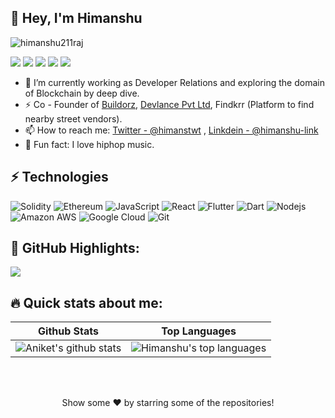 ## 👋 Hey, I'm Himanshu 

<p align="left"> <img src="https://komarev.com/ghpvc/?username=himanshu211raj&label=Views&color=red" alt="himanshu211raj" /> </p>

<a  href="https://www.himanshuraj.com/"><img src="https://img.shields.io/badge/himanshuraj.com-161B22.svg?&style=for-the-badge&logo=safari&logoColor=white"></a>
<a href="mailto: himanshu211raj@gmail.com"><img src="https://img.shields.io/badge/-himanshu211raj%40gmail.com-C5221E?&style=for-the-badge&logo=Gmail&logoColor=white" ></a> <a href="https://www.linkedin.com/in/himanshu-link/"><img src="https://img.shields.io/badge/himanshu-link-%230077B5.svg?&style=for-the-badge&logo=linkedin&logoColor=white" ></a> <a href="https://github.com/himanshu211raj"><img src="https://img.shields.io/badge/himanshu211raj-white.svg?&style=for-the-badge&logo=github&logoColor=black" ></a> <a href="https://twitter.com/himanstwt"><img src="https://img.shields.io/badge/himanstwt-blue.svg?&style=for-the-badge&logo=twitter&logoColor=white" ></a> 

- 🔭 I’m currently working as Developer Relations and exploring the domain of Blockchain by deep dive.
- ⚡ Co - Founder of [Buildorz](https://buildorz.com), [Devlance Pvt Ltd](https://devlance.in), Findkrr (Platform to find nearby street vendors).
- 📫 How to reach me: [Twitter - @himanstwt](https://twitter.com/himanstwt) , [Linkdein - @himanshu-link](https://www.linkedin.com/in/himanshu-link/)
- 👋  Fun fact: I love hiphop music.


## ⚡ Technologies

![Solidity](https://img.shields.io/badge/-solidity-E34A86?style=flat-square&logo=solidity)
![Ethereum](https://img.shields.io/badge/-ethereum-green?style=flat-square&logo=ethereum)
![JavaScript](https://img.shields.io/badge/-JavaScript-black?style=flat-square&logo=javascript)
![React](https://img.shields.io/badge/-React-black?style=flat-square&logo=react)
![Flutter](https://img.shields.io/badge/-Flutter-blue?style=flat-square&logo=flutter)
![Dart](https://img.shields.io/badge/-Dart-red?style=flat-square&logo=dart)
![Nodejs](https://img.shields.io/badge/-Nodejs-pink?style=flat-square&logo=Node.js)
![Amazon AWS](https://img.shields.io/badge/Amazon%20AWS-232F3E?style=flat-square&logo=amazon-aws)
![Google Cloud](https://img.shields.io/badge/Google%20Cloud-black?style=flat-square&logo=google-cloud)
![Git](https://img.shields.io/badge/-Git-black?style=flat-square&logo=git)


## 🌼 GitHub Highlights:
<a href="">
  <img align="center" src="http://github-readme-streak-stats.herokuapp.com?user=himanshu211raj&theme=gruvbox_duo"/>
</a>


## 🔥 Quick stats about me:

| Github Stats | Top Languages |
| --- | --- |
| ![Aniket's github stats](https://github-readme-stats.vercel.app/api?username=himanshu211raj&show_icons=true&title_color=f6c32c&icon_color=f6c32c&text_color=9f9f9f&bg_color=151515&count_private=true) | ![Himanshu's top languages](https://github-readme-stats.vercel.app/api/top-langs/?username=himanshu211raj&show_icons=true&title_color=f6c32c&icon_color=f6c32c&text_color=9f9f9f&bg_color=151515&count_private=true&layout=compact) |

<br></br>
<p align="center">
Show some ❤️ by starring some of the repositories!
</p>

